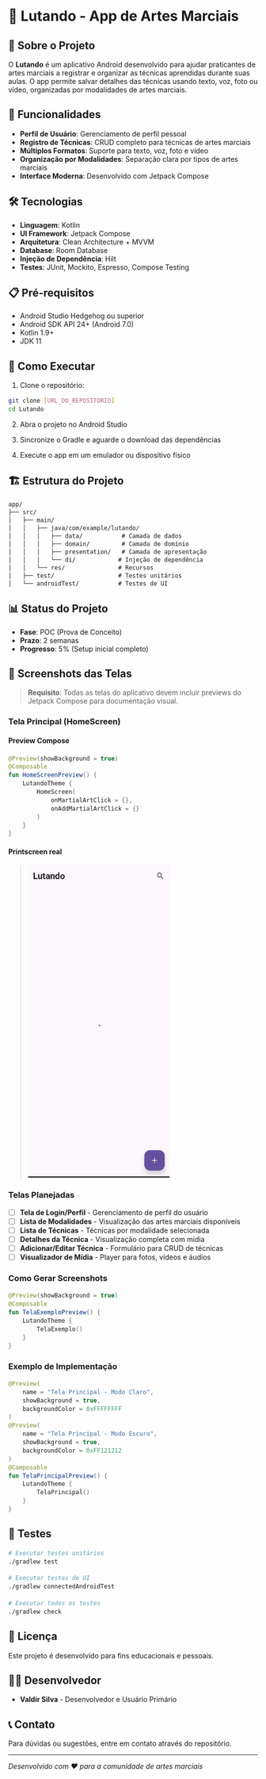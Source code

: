 # 🥋 Lutando - App de Artes Marciais

## 📱 Sobre o Projeto

O **Lutando** é um aplicativo Android desenvolvido para ajudar praticantes de artes marciais a registrar e organizar as técnicas aprendidas durante suas aulas. O app permite salvar detalhes das técnicas usando texto, voz, foto ou vídeo, organizadas por modalidades de artes marciais.

## 🎯 Funcionalidades

- **Perfil de Usuário**: Gerenciamento de perfil pessoal
- **Registro de Técnicas**: CRUD completo para técnicas de artes marciais
- **Múltiplos Formatos**: Suporte para texto, voz, foto e vídeo
- **Organização por Modalidades**: Separação clara por tipos de artes marciais
- **Interface Moderna**: Desenvolvido com Jetpack Compose

## 🛠️ Tecnologias

- **Linguagem**: Kotlin
- **UI Framework**: Jetpack Compose
- **Arquitetura**: Clean Architecture + MVVM
- **Database**: Room Database
- **Injeção de Dependência**: Hilt
- **Testes**: JUnit, Mockito, Espresso, Compose Testing

## 📋 Pré-requisitos

- Android Studio Hedgehog ou superior
- Android SDK API 24+ (Android 7.0)
- Kotlin 1.9+
- JDK 11

## 🚀 Como Executar

1. Clone o repositório:
```bash
git clone [URL_DO_REPOSITORIO]
cd Lutando
```

2. Abra o projeto no Android Studio

3. Sincronize o Gradle e aguarde o download das dependências

4. Execute o app em um emulador ou dispositivo físico

## 🏗️ Estrutura do Projeto

```
app/
├── src/
│   ├── main/
│   │   ├── java/com/example/lutando/
│   │   │   ├── data/           # Camada de dados
│   │   │   ├── domain/         # Camada de domínio
│   │   │   ├── presentation/   # Camada de apresentação
│   │   │   └── di/            # Injeção de dependência
│   │   └── res/               # Recursos
│   ├── test/                  # Testes unitários
│   └── androidTest/           # Testes de UI
```

## 📊 Status do Projeto

- **Fase**: POC (Prova de Conceito)
- **Prazo**: 2 semanas
- **Progresso**: 5% (Setup inicial completo)

## 📱 Screenshots das Telas

> **Requisito**: Todas as telas do aplicativo devem incluir previews do Jetpack Compose para documentação visual.

### Tela Principal (HomeScreen)

#### Preview Compose
```kotlin
@Preview(showBackground = true)
@Composable
fun HomeScreenPreview() {
    LutandoTheme {
        HomeScreen(
            onMartialArtClick = {},
            onAddMartialArtClick = {}
        )
    }
}
```

#### Printscreen real
> ![Print da HomeScreen](docs/screenshots/home_screen.png)

### Telas Planejadas
- [ ] **Tela de Login/Perfil** - Gerenciamento de perfil do usuário
- [ ] **Lista de Modalidades** - Visualização das artes marciais disponíveis
- [ ] **Lista de Técnicas** - Técnicas por modalidade selecionada
- [ ] **Detalhes da Técnica** - Visualização completa com mídia
- [ ] **Adicionar/Editar Técnica** - Formulário para CRUD de técnicas
- [ ] **Visualizador de Mídia** - Player para fotos, vídeos e áudios

### Como Gerar Screenshots
```kotlin
@Preview(showBackground = true)
@Composable
fun TelaExemploPreview() {
    LutandoTheme {
        TelaExemplo()
    }
}
```

### Exemplo de Implementação
```kotlin
@Preview(
    name = "Tela Principal - Modo Claro",
    showBackground = true,
    backgroundColor = 0xFFFFFFFF
)
@Preview(
    name = "Tela Principal - Modo Escuro",
    showBackground = true,
    backgroundColor = 0xFF121212
)
@Composable
fun TelaPrincipalPreview() {
    LutandoTheme {
        TelaPrincipal()
    }
}
```

## 🧪 Testes

```bash
# Executar testes unitários
./gradlew test

# Executar testes de UI
./gradlew connectedAndroidTest

# Executar todos os testes
./gradlew check
```

## 📝 Licença

Este projeto é desenvolvido para fins educacionais e pessoais.

## 👨‍💻 Desenvolvedor

- **Valdir Silva** - Desenvolvedor e Usuário Primário

## 📞 Contato

Para dúvidas ou sugestões, entre em contato através do repositório.

---

*Desenvolvido com ❤️ para a comunidade de artes marciais* 